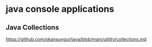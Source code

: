# java console applications

## Java Collections
https://github.com/okansungur/java/blob/main/utility/collections.md
